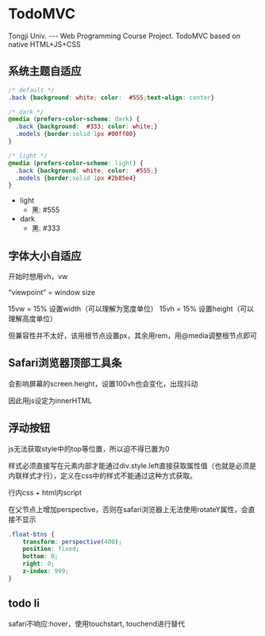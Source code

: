# TodoMVC
Tongji Univ. --- Web Programming Course Project. TodoMVC based on native HTML+JS+CSS

## 系统主题自适应

```css
/* default */
.back {background: white; color:  #555;text-align: center}	

/* dark */
@media (prefers-color-scheme: dark) {
  .back {background:  #333; color: white;}
  .models {border:solid 1px #00ff00}
}

/* light */
@media (prefers-color-scheme: light) {
  .back {background: white; color:  #555;}
  .models {border:solid 1px #2b85e4}
}
```

- light
    - 黑: #555
- dark
    - 黑: #333



## 字体大小自适应

开始时想用vh，vw

“viewpoint” = window size

15vw = 15% 设置width（可以理解为宽度单位）
15vh = 15% 设置height（可以理解高度单位）



但兼容性并不太好，该用根节点设置px，其余用rem，用@media调整根节点即可



## Safari浏览器顶部工具条

会影响屏幕的screen.height，设置100vh也会变化，出现抖动

因此用js设定为innerHTML



## 浮动按钮

js无法获取style中的top等位置，所以迫不得已置为0

 样式必须直接写在元素内部才能通过div.style.left直接获取属性值（也就是必须是内联样式才行），定义在css中的样式不能通过这种方式获取。

行内css + html内script



在父节点上增加perspective，否则在safari浏览器上无法使用rotateY属性，会直接不显示

```css
.float-btns {
    transform: perspective(400);
    position: fixed;
    bottom: 0;
    right: 0;
    z-index: 999;
}
```



## todo li

safari不响应:hover，使用touchstart, touchend进行替代